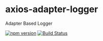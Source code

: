 # axios-adapter-logger
Adapter Based Logger 

[![npm version](https://badge.fury.io/js/axios-adapter-logger.svg)](https://badge.fury.io/js/axios-adapter-logger)
[![Build Status](https://travis-ci.org/gofynd/axios-adapter-logger.svg?branch=master)](https://travis-ci.org/gofynd/axios-adapter-logger)

